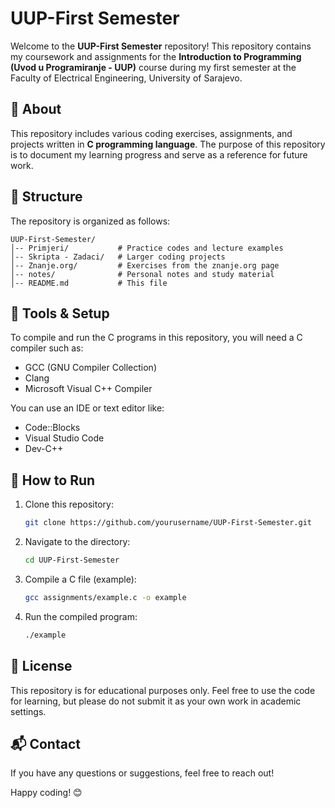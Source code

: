 # UUP-First Semester

Welcome to the **UUP-First Semester** repository! This repository contains my coursework and assignments for the **Introduction to Programming (Uvod u Programiranje - UUP)** course during my first semester at the Faculty of Electrical Engineering, University of Sarajevo.

## 📌 About
This repository includes various coding exercises, assignments, and projects written in **C programming language**. The purpose of this repository is to document my learning progress and serve as a reference for future work.

## 📁 Structure
The repository is organized as follows:

```
UUP-First-Semester/
│-- Primjeri/           # Practice codes and lecture examples
│-- Skripta - Zadaci/   # Larger coding projects
│-- Znanje.org/         # Exercises from the znanje.org page
│-- notes/              # Personal notes and study material
│-- README.md           # This file
```

## 🔧 Tools & Setup
To compile and run the C programs in this repository, you will need a C compiler such as:
- GCC (GNU Compiler Collection)
- Clang
- Microsoft Visual C++ Compiler

You can use an IDE or text editor like:
- Code::Blocks
- Visual Studio Code
- Dev-C++

## 🚀 How to Run
1. Clone this repository:
   ```sh
   git clone https://github.com/yourusername/UUP-First-Semester.git
   ```
2. Navigate to the directory:
   ```sh
   cd UUP-First-Semester
   ```
3. Compile a C file (example):
   ```sh
   gcc assignments/example.c -o example
   ```
4. Run the compiled program:
   ```sh
   ./example
   ```

## 📜 License
This repository is for educational purposes only. Feel free to use the code for learning, but please do not submit it as your own work in academic settings.

## 📬 Contact
If you have any questions or suggestions, feel free to reach out!

Happy coding! 😊

